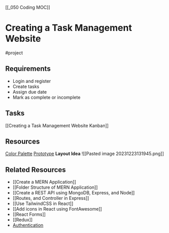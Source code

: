 [[_050 Coding MOC]]

# Creating a Task Management Website 
#project
## Requirements
- Login and register
- Create tasks
- Assign due date 
- Mark as complete or incomplete

## Tasks
[[Creating a Task Management Website Kanban]]

## Resources
[Color Palette](https://colorhunt.co/palette/3924675d3587a367b1ffd1e3)
[Prototype](https://www.figma.com/file/r7uRWdFOlEO5dIbsnSp1up/Untitled?type=design&node-id=0%3A1&mode=design&t=iU35jbxagjLZo8Kd-1)
**Layout Idea**
![[Pasted image 20231223131945.png]]

## Related Resources
- [[Create a MERN Application]]
- [[Folder Structure of MERN Application]]
- [[Create a REST API using MongoDB, Express, and Node]]
- [[Routes, and Controller in Express]]
- [[Use TailwindCSS in React]] 
- [[Add icons in React using FontAwesome]]
- [[React Forms]]
- [[Redux]] 
- [Authentication](https://www.freecodecamp.org/news/how-to-secure-your-mern-stack-application/)